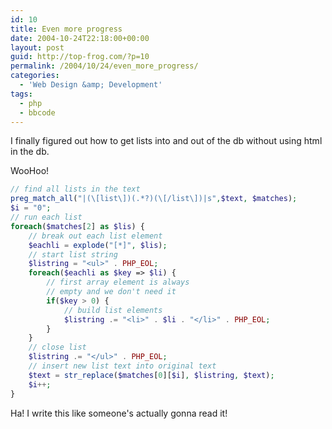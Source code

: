 ```yaml
---
id: 10
title: Even more progress
date: 2004-10-24T22:18:00+00:00
layout: post
guid: http://top-frog.com/?p=10
permalink: /2004/10/24/even_more_progress/
categories:
  - 'Web Design &amp; Development'
tags:
  - php
  - bbcode
---
```

I finally figured out how to get lists into and out of the db without using html in the db.

WooHoo!

``` php
// find all lists in the text
preg_match_all("|(\[list\])(.*?)(\[/list\])|s",$text, $matches);
$i = "0";
// run each list
foreach($matches[2] as $lis) {
    // break out each list element
    $eachli = explode("[*]", $lis);
    // start list string
    $listring = "<ul>" . PHP_EOL;
    foreach($eachli as $key => $li) {
        // first array element is always
        // empty and we don't need it
        if($key > 0) {
            // build list elements
            $listring .= "<li>" . $li . "</li>" . PHP_EOL;
        }
    }
    // close list
    $listring .= "</ul>" . PHP_EOL;
    // insert new list text into original text
    $text = str_replace($matches[0][$i], $listring, $text);
    $i++;
}
```

Ha! I write this like someone's actually gonna read it!
